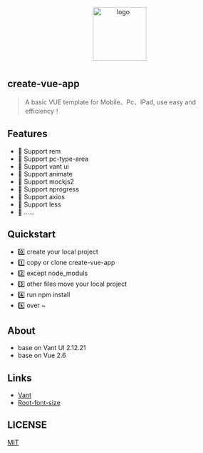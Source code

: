 <p align="center">
    <img alt="logo" src="https://h5-static-page.oss-cn-beijing.aliyuncs.com/public-img/vue-logo.png" width="120" height="120" style="margin-bottom: 10px;">
</p>

## create-vue-app

> A basic VUE template for Mobile、Pc、IPad, use easy and efficiency！

## Features

- 🚀 Support rem
- 💪 Support pc-type-area
- 🍭 Support vant ui
- 🍭 Support animate
- 🍭 Support mockjs2
- 🍭 Support nprogress
- 🍭 Support axios
- 🍭 Support less
- 🍭 ……

## Quickstart

- 0️⃣ create your local project
- 1️⃣ copy or clone create-vue-app
- 2️⃣ except node_moduls
- 3️⃣ other files move your local project
- 4️⃣ run npm install
- 5️⃣ over ~

## About

- base on Vant UI 2.12.21
- base on Vue 2.6

## Links

- [Vant](https://youzan.github.io/vant/#/zh-CN/home)
- [Root-font-size](https://github.com/CharleeWa/root-font-size)

## LICENSE

[MIT](https://en.wikipedia.org/wiki/MIT_License)
